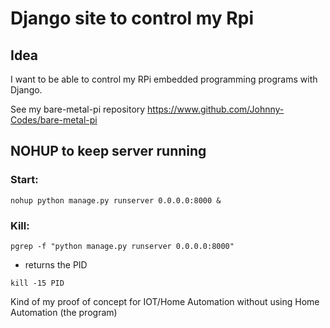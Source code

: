 # Django site to control my Rpi

## Idea

I want to be able to control my RPi embedded programming programs with Django.

See my bare-metal-pi repository https://www.github.com/Johnny-Codes/bare-metal-pi

## NOHUP to keep server running

### Start:

`nohup python manage.py runserver 0.0.0.0:8000 &`

### Kill:

`pgrep -f "python manage.py runserver 0.0.0.0:8000"`

- returns the PID

`kill -15 PID`

Kind of my proof of concept for IOT/Home Automation without using Home Automation (the program)
